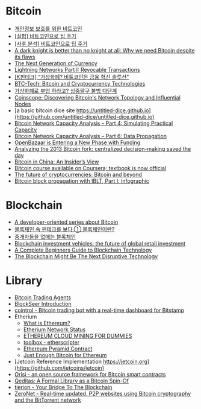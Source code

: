Bitcoin
=======
* [개인정보 보호를 위한 비트코인](http://www.thestartupbible.com/2015/03/bitcoins-for-personal-privacy.html)
* [\[실험\] 비트코인으로 팁 주기](http://www.thestartupbible.com/2015/04/tipping-with-bitcoins-an-experiment.html)
* [\[사후 분석\] 비트코인으로 팁 주기](http://www.thestartupbible.com/2015/04/tipping-with-bitcoins-postmortem.html)
* [A dark knight is better than no knight at all: Why we need Bitcoin despite its flaws](http://suitpossum.blogspot.kr/2015/03/bitcoin-power-dynamics.html)
* [The Next Generation of Currency](http://www.wired.com/partners/bnymellon/futureofmoney/)
* [Lightning Networks Part I: Revocable Transactions](http://rusty.ozlabs.org/?p=450)
* [[K핀테크] “가상화폐? 비트코인은 금융 혁신 솔루션”](http://www.bloter.net/archives/225902)
* [BTC-Tech: Bitcoin and Cryptocurrency Technologies](https://piazza.com/princeton/spring2015/btctech/resources)
* [가상화폐로 부업 하라고? 십중팔구 불법 다단계](http://www.bloter.net/archives/227505)
* [Coinscope: Discovering Bitcoin's Network Topology and Influential Nodes](http://cs.umd.edu/projects/coinscope/)
* [a basic bitcoin dice site https://untitled-dice.github.io](https://github.com/untitled-dice/untitled-dice.github.io)
* [Bitcoin Network Capacity Analysis – Part 4: Simulating Practical Capacity](https://tradeblock.com/blog/bitcoin-network-capacity-analysis-part-4-simulating-practical-capacity)
* [Bitcoin Network Capacity Analysis – Part 6: Data Propagation](https://tradeblock.com/blog/bitcoin-network-capacity-analysis-part-6-data-propagation)
* [OpenBazaar is Entering a New Phase with Funding](https://blog.openbazaar.org/openbazaar-is-entering-a-new-phase-with-funding/)
* [Analyzing the 2013 Bitcoin fork: centralized decision-making saved the day](https://freedom-to-tinker.com/blog/randomwalker/analyzing-the-2013-bitcoin-fork-centralized-decision-making-saved-the-day/)
* [Bitcoin in China: An Insider’s View](http://www.coindesk.com/bitcoin-in-china-an-insiders-view/)
* [Bitcoin course available on Coursera; textbook is now official](https://freedom-to-tinker.com/blog/randomwalker/bitcoin-course-available-on-coursera-textbook-is-now-official/)
* [The future of cryptocurrencies: Bitcoin and beyond](http://www.nature.com/news/the-future-of-cryptocurrencies-bitcoin-and-beyond-1.18447)
* [Bitcoin block propagation with IBLT, Part I: infographic](http://popeller.io/index.php/2015/10/09/bitcoin-block-propagation-with-iblt-infographic/)

# Blockchain
* [A developer-oriented series about Bitcoin](http://davidederosa.com/basic-blockchain-programming/)
* [블록체인 속 핀테크를 보다 ① 블록체인이란?](http://www.bloter.net/archives/230157)
* [중개자들을 없애는 블록체인](http://www.thestartupbible.com/2015/07/how-blockchain-can-get-rid-of-middlemen.html)
* [Blockchain investment vehicles: the future of global retail investment](https://medium.com/@jbrukh/blockchain-investment-vehicles-3ca285797060)
* [A Complete Beginners Guide to Blockchain Technology](http://blockstrap.com/en/a-complete-beginners-guide-to-blockchain-technology/)
* [The Blockchain Might Be The Next Disruptive Technology](http://techcrunch.com/2015/10/03/the-blockchain-might-be-the-next-disruptive-technology)

# Library
* [Bitcoin Trading Agents](http://tombell93.co.uk/wp-content/uploads/2015/05/BitcoinTradingAgents.pdf)
* [BlockSeer Introduction](https://www.youtube.com/watch?v=y_MNVekX6g4&feature=youtu.be)
* [cointrol - Bitcoin trading bot with a real-time dashboard for Bitstamp](https://github.com/jkbrzt/cointrol)
* Etherium
  * [What is Ethereum?](http://etherscripter.com/what_is_ethereum.html)
  * [Etherium Network Status](https://stats.ethdev.com/)
  * [ETHEREUM CLOUD MINING FOR DUMMIES](https://github.com/angelomilan/ethereum-guides/blob/master/GPU-cloud_mining.md)
  * [toolbox - etherscripter](http://etherscripter.com/0-5-1/)
  * [Ethereum Pyramid Contract](https://www.ethereumpyramid.com/)
  * [Just Enough Bitcoin for Ethereum](https://medium.com/@ConsenSys/time-sure-does-fly-ed4518792679)
* [Jetcoin Reference Implementation https://jetcoin.org](https://github.com/jetcoins/jetcoin)
* [Orisi - an open source framework for Bitcoin smart contracts](http://orisi.org/about)
* [Qeditas: A Formal Library as a Bitcoin Spin-Of](http://qeditas.org/qeditas.pdf)
* [tierion - Your Bridge To The Blockchain](https://tierion.com/)
* [ZeroNet - Real-time updated, P2P websites using Bitcoin cryptography and the BitTorrent network](http://zeronet.io/)
